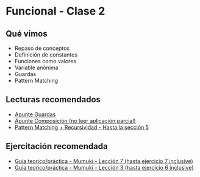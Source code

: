 # Funcional - Clase 2

## Qué vimos

* Repaso de conceptos
* Definición de constantes
* Funciones como valores
* Variable anónima
* Guardas
* Pattern Matching

## Lecturas recomendados

* [Apunte Guardas](https://docs.google.com/document/d/1W5BcOmIJMCylqAjqPw1RzPlujycbvNJueh8-Uyc2fMY)
* [Apunte Composición (no leer aplicación parcial)](https://docs.google.com/document/d/1n7TPE2qRpFSnj95lIZFD-q7Ko_DT9XZLH9_kEkNClrU)
* [Pattern Matching + Recursividad - Hasta la sección 5](https://docs.google.com/document/d/1JOlRcFZ7Ehm9gx_wH77MkhvObcyKS7Wqo4Sm8joMJBM/)

## Ejercitación recomendada

* [Guia teorico/práctica - Mumuki - Lección 7 (hasta ejercicio 7 inclusive)](https://mumuki.io/central/exercises/1627-programacion-funcional-alternativas-guardas-y-patrones-variable-anonima)
* [Guia teorico/práctica - Mumuki - Lección 3 (hasta ejercicio 6 inclusive)](https://mumuki.io/central/lessons/187-programacion-funcional-introduccion-a-los-tipos-de-datos)
